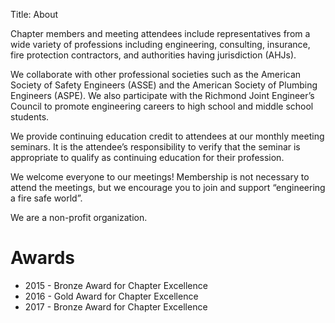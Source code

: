 Title: About

Chapter members and meeting attendees include representatives from a wide variety of professions including engineering, consulting, insurance, fire protection contractors, and authorities having jurisdiction (AHJs).

We collaborate with other professional societies such as the American Society of Safety Engineers (ASSE) and the American Society of Plumbing Engineers (ASPE). We also participate with the Richmond Joint Engineer’s Council to promote engineering careers to high school and middle school students.

We provide continuing education credit to attendees at our monthly meeting seminars. It is the attendee’s responsibility to verify that the seminar is appropriate to qualify as continuing education for their profession.

We welcome everyone to our meetings! Membership is not necessary to attend the meetings, but we encourage you to join and support “engineering a fire safe world”.

We are a non-profit organization.

<h1 class='text-danger'>Awards</h1>

* 2015 - Bronze Award for Chapter Excellence
* 2016 - Gold Award for Chapter Excellence
* 2017 - Bronze Award for Chapter Excellence